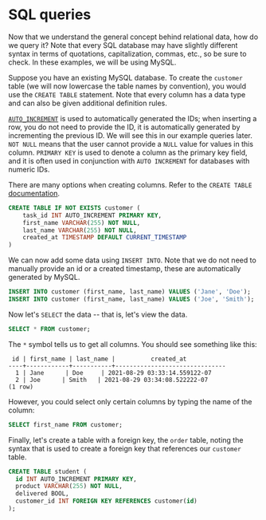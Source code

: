 # SQL queries

Now that we understand the general concept behind relational data, how do we
query it? Note that every SQL database may have slightly different syntax in
terms of quotations, capitalization, commas, etc., so be sure to check. In these
examples, we will be using MySQL.

Suppose you have an existing MySQL database. To create the `customer` table (we
will now lowercase the table names by convention), you would use the `CREATE
TABLE` statement. Note that every column has a data type and can also be given additional definition rules.

[`AUTO_INCREMENT`](https://www.guru99.com/auto-increment.html) is used to
automatically generated the IDs; when inserting a row, you do not need to
provide the ID, it is automatically generated by incrementing the previous ID. We will see this in our example queries later. `NOT NULL` means that the user cannot provide a `NULL` value for values in this column. `PRIMARY KEY` is used to denote a column as the primary key field, and it is often used in conjunction with `AUTO INCREMENT` for databases with numeric IDs.

There are many options when creating columns. Refer to the `CREATE TABLE` [documentation](https://dev.mysql.com/doc/refman/8.0/en/create-table.html).
```sql
CREATE TABLE IF NOT EXISTS customer (
    task_id INT AUTO_INCREMENT PRIMARY KEY,
    first_name VARCHAR(255) NOT NULL,
    last_name VARCHAR(255) NOT NULL,
    created_at TIMESTAMP DEFAULT CURRENT_TIMESTAMP
)  
```

We can now add some data using `INSERT INTO`. Note that we do not need to
manually provide an id or a created timestamp, these are automatically generated
by MySQL.

```sql
INSERT INTO customer (first_name, last_name) VALUES ('Jane', 'Doe');
INSERT INTO customer (first_name, last_name) VALUES ('Joe', 'Smith');
```

Now let's `SELECT` the data -- that is, let's view the data.
```sql
SELECT * FROM customer;
```

The `*` symbol tells us to get all columns. You should see something like this:

```
 id | first_name | last_name |          created_at
----+------------+-----------+-------------------------------
  1 | Jane      | Doe     | 2021-08-29 03:33:14.559122-07
  2 | Joe      | Smith   | 2021-08-29 03:34:08.522222-07
(1 row)
```

However, you could select only certain columns by typing the name of the column:
```sql
SELECT first_name FROM customer;
```

Finally, let's create a table with a foreign key, the `order` table, noting the
syntax that is used to create a foreign key that references our `customer`
table.

```sql
CREATE TABLE student (
  id INT AUTO_INCREMENT PRIMARY KEY,
  product VARCHAR(255) NOT NULL,
  delivered BOOL,
  customer_id INT FOREIGN KEY REFERENCES customer(id)
);
```


